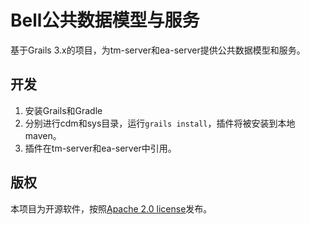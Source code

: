 # Bell公共数据模型与服务
基于Grails 3.x的项目，为tm-server和ea-server提供公共数据模型和服务。

## 开发
1. 安装Grails和Gradle
2. 分别进行cdm和sys目录，运行`grails install`，插件将被安装到本地maven。
3. 插件在tm-server和ea-server中引用。

## 版权
本项目为开源软件，按照[Apache 2.0 license](http://www.apache.org/licenses/LICENSE-2.0.html)发布。
